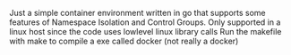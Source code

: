 Just a simple container environment written in go that supports some features of Namespace Isolation and Control Groups.
Only supported in a linux host since the code uses lowlevel linux library calls
Run the makefile with make to compile a exe called docker (not really a docker)
